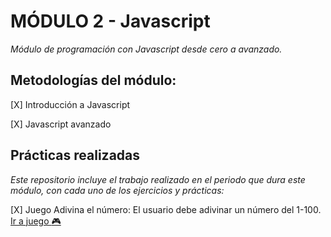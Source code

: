 # MÓDULO 2 - Javascript

*Módulo de programación con Javascript desde cero a avanzado.*
  
  

## Metodologías del módulo:

[X] Introducción a Javascript

[X] Javascript avanzado

  
  

## Prácticas realizadas
*Este repositorio incluye el trabajo realizado en el periodo que dura este módulo, con cada uno de los ejercicios y prácticas:*

[X] Juego Adivina el número: El usuario debe adivinar un número del 1-100. [Ir a juego  :video_game:](https://mariarte.github.io/HAB--Mod2-Javascript/Actividades%20Extra%20Propias/Juego%20adivina%20el%20numero)

